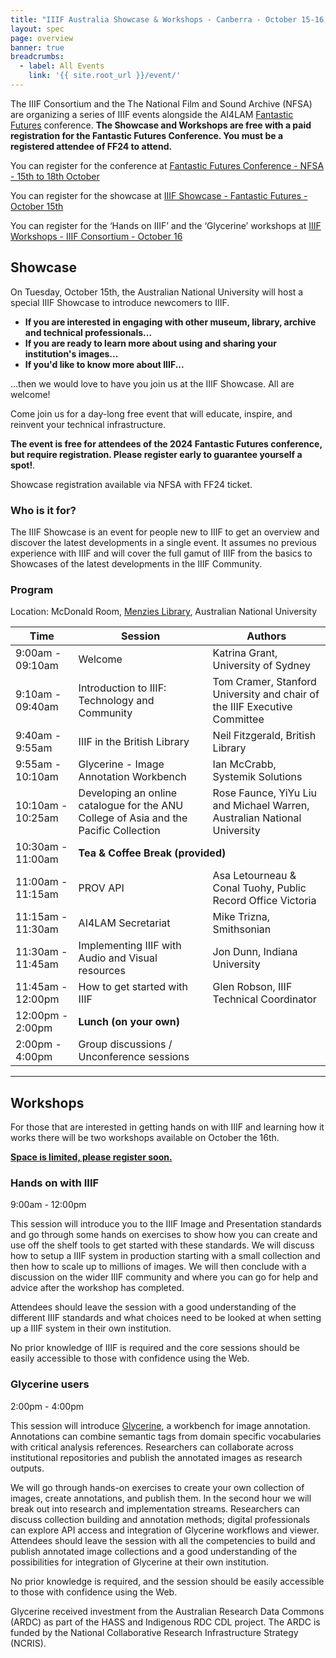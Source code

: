 ```yaml
---
title: "IIIF Australia Showcase & Workshops - Canberra - October 15-16, 2024"
layout: spec
page: overview
banner: true 
breadcrumbs:
  - label: All Events
    link: '{{ site.root_url }}/event/'
---
```


The IIIF Consortium and the The National Film and Sound Archive (NFSA) are organizing a series of IIIF events alongside the AI4LAM [Fantastic Futures](https://www.nfsa.gov.au/fantastic-futures-canberra-2024-artificial-intelligence-libraries-archives-and-museums) conference. **The Showcase and Workshops are free with a paid registration for the Fantastic Futures Conference. You must be a registered attendee of FF24 to attend.**

You can register for the conference at [Fantastic Futures Conference - NFSA - 15th to 18th October](https://tickets.nfsa.gov.au/Events/Fantastic-Futures-Canberra-2024-Conference?_gl=1*1lefw7r*_gcl_au*MjkwMjE5ODE3LjE3MjA5OTM5MTU.*_ga*NDMyNjQ1OTY1LjE3MTc5MDU1MTI.*_ga_LBG4DS35XV*MTcyNDEyOTgyMy4yMi4xLjE3MjQxMjk5NjQuNDQuMC4w*_ga_HGP8KM4FNT*MTcyNDEyOTgyMy4yMi4xLjE3MjQxMjk5NjQuNDQuMC4w)

You can register for the showcase at [IIIF Showcase - Fantastic Futures - October 15th](https://tickets.nfsa.gov.au/Events/IIIF-Workshop-Fantastic-Futures-Canberra-2024?_gl=1*1u2d4gr*_gcl_au*MTQ5NjAyMTc2MC4xNzIwNjgzOTc0*_ga*MTkxNzAzNjEwMS4xNzEwMzA4NjUy*_ga_LBG4DS35XV*MTcyMzc4NDMwNC43MC4xLjE3MjM3ODQ0MTEuNTkuMC4w*_ga_HGP8KM4FNT*MTcyMzc4NDMwNC44Ny4xLjE3MjM3ODQ0MTEuNTkuMC4w)

You can register for the ‘Hands on IIIF’ and the ‘Glycerine’ workshops at [IIIF Workshops - IIIF Consortium - October 16](https://www.eventbrite.com/e/iiif-australia-workshops-canberra-october-16-2024-tickets-950807329317)


## Showcase 

On Tuesday, October 15th, the Australian National University will host a special IIIF Showcase to introduce newcomers to IIIF.

* **If you are interested in engaging with other museum, library, archive and technical professionals...**
* **If you are ready to learn more about using and sharing your institution's images...**
* **If you'd like to know more about IIIF...**

...then we would love to have you join us at the IIIF Showcase. All are welcome!

Come join us for a day-long free event that will educate, inspire, and reinvent your technical infrastructure. 

**The event is free for attendees of the 2024 Fantastic Futures conference, but require registration. Please register early to guarantee yourself a spot!**. 

Showcase registration available via NFSA with FF24 ticket.

### Who is it for?

The IIIF Showcase is an event for people new to IIIF to get an overview and discover the latest developments in a single event. It assumes no previous experience with IIIF and will cover the full gamut of IIIF from the basics to Showcases of the latest developments in the IIIF Community.

### Program

Location: McDonald Room, [Menzies Library](https://www.google.com/maps/place/Menzies+Library/@-35.2821772,149.1181716,15z/data=!4m2!3m1!1s0x0:0x909bbdb8f3829738?sa=X&ved=1t:2428&ictx=111), Australian National University
<table class="api-table">
    <thead>
        <tr>
            <th>Time</th>
            <th>Session</th>
            <th>Authors</th>
        </tr>
    </thead>
    <tbody>
        <tr>
            <td>9:00am - 09:10am</td>
            <td>Welcome</td>
            <td>Katrina Grant, University of Sydney</td>
        </tr>
        <tr>
            <td>9:10am - 09:40am</td>
            <td>Introduction to IIIF: Technology and Community</td>
            <td>Tom Cramer, Stanford University and chair of the IIIF Executive Committee</td>
        </tr>
        <tr>
            <td>9:40am - 9:55am</td>
            <td>IIIF in the British Library</td>
            <td>Neil Fitzgerald, British Library</td>
        </tr>
        <tr>
            <td>9:55am - 10:10am</td>
            <td>Glycerine - Image Annotation Workbench</td>
            <td>Ian McCrabb, Systemik Solutions</td>
        </tr>
        <tr>
            <td>10:10am - 10:25am</td>
            <td>Developing an online catalogue for the ANU College of Asia and the Pacific Collection</td>
            <td>Rose Faunce, YiYu Liu and Michael Warren, Australian National University</td>
        </tr>
        <tr>
            <td>10:30am - 11:00am</td>
            <td colspan="2"><b>Tea & Coffee Break (provided)</b> </td>
        </tr>
        <tr>
            <td>11:00am - 11:15am</td>
            <td>PROV API</td>
            <td>Asa Letourneau & Conal Tuohy, Public Record Office Victoria</td>
        </tr>
        <tr>
            <td>11:15am - 11:30am</td>
            <td>AI4LAM Secretariat</td>
            <td>Mike Trizna, Smithsonian</td>
        </tr>
        <tr>
            <td>11:30am - 11:45am</td>
            <td>Implementing IIIF with Audio and Visual resources</td>
            <td>Jon Dunn, Indiana University</td>
        </tr>
        <tr>
            <td>11:45am - 12:00pm</td>
            <td>How to get started with IIIF</td>
            <td>Glen Robson, IIIF Technical Coordinator</td>
        </tr>
        <tr>
            <td>12:00pm - 2:00pm</td>
            <td colspan="2"><b>Lunch (on your own)</b></td>
        </tr>
        <tr>
            <td>2:00pm - 4:00pm</td>
            <td>Group discussions / Unconference sessions</td>
            <td></td>
        </tr>
    </tbody>
</table>        

___

## Workshops

For those that are interested in getting hands on with IIIF and learning how it works there will be two workshops available on October the 16th.

**[Space is limited, please register soon.](https://www.eventbrite.com/e/iiif-australia-workshops-canberra-october-16-2024-tickets-950807329317)** 

### Hands on with IIIF

9:00am - 12:00pm

This session will introduce you to the IIIF Image and Presentation standards and go through some hands on exercises to show how you can create and use off the shelf tools to get started with these standards. We will discuss how to setup a IIIF system in production starting with a small collection and then how to scale up to millions of images. We will then conclude with a discussion on the wider IIIF community and where you can go for help and advice after the workshop has completed.

Attendees should leave the session with a good understanding of the different IIIF standards and what choices need to be looked at when setting up a IIIF system in their own institution. 

No prior knowledge of IIIF is required and the core sessions should be easily accessible to those with confidence using the Web. 

### Glycerine users

2:00pm - 4:00pm

This session will introduce [Glycerine](https://glycerine.io/), a workbench for image annotation.  Annotations can combine semantic tags from domain specific vocabularies with critical analysis references. Researchers can collaborate across institutional repositories and publish the annotated images as research outputs. 

We will go through hands-on exercises to create your own collection of images, create annotations, and publish them.  In the second hour we will break out into research and implementation streams.  Researchers can discuss collection building and annotation methods; digital professionals can explore API access and integration of Glycerine workflows and viewer.
Attendees should leave the session with all the competencies to build and publish annotated image collections and a good understanding of the possibilities for integration of Glycerine at their own institution.

No prior knowledge is required, and the session should be easily accessible to those with confidence using the Web.

Glycerine received investment from the Australian Research Data Commons (ARDC) as part of the HASS and Indigenous RDC CDL project. The ARDC is funded by the National Collaborative Research Infrastructure Strategy (NCRIS).
